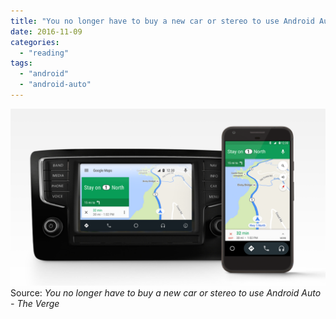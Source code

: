 ```yaml
---
title: "You no longer have to buy a new car or stereo to use Android Auto - The Verge"
date: 2016-11-09
categories: 
  - "reading"
tags: 
  - "android"
  - "android-auto"
---
```


![](images/Two_Screens.0.png)Source: _You no longer have to buy a new car or stereo to use Android Auto - The Verge_
